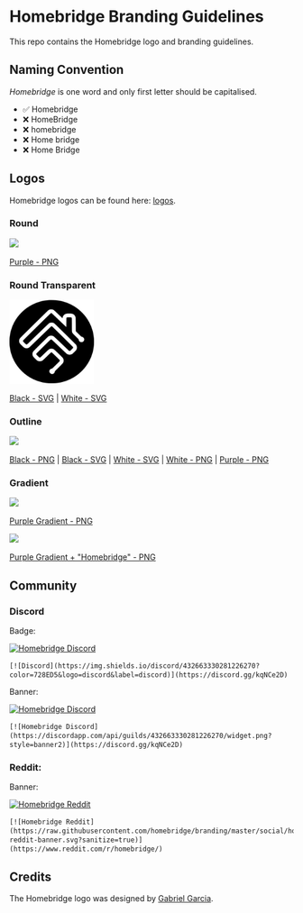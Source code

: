 # Homebridge Branding Guidelines

This repo contains the Homebridge logo and branding guidelines.

## Naming Convention

*Homebridge* is one word and only first letter should be capitalised.

* :white_check_mark: Homebridge
* :x: HomeBridge
* :x: homebridge
* :x: Home bridge
* :x: Home Bridge

## Logos

Homebridge logos can be found here: [logos](./logos).

### Round

<img src="./logos/homebridge-logo-duo-purple.png" width="150px">

[Purple - PNG](./logos/homebridge-logo-duo-purple.png)

### Round Transparent

<img src="./logos/homebridge-logo-transparent-black.svg?sanatize=true" width="150px">

[Black - SVG](./logos/homebridge-logo-transparent-black.svg) |
[White - SVG](./logos/homebridge-logo-transparent-white.svg)

### Outline

<img src="./logos/homebridge-logo-outline-black.png" width="150px">

[Black - PNG](./logos/homebridge-logo-outline-black.png) |
[Black - SVG](./logos/homebridge-logo-outline-black.svg) |
[White - SVG](./logos/homebridge-logo-outline-white.svg) |
[White - PNG](./logos/homebridge-logo-outline-white.png) |
[Purple - PNG](./logos/homebridge-logo-outline-purple.png)

### Gradient

<img src="./logos/homebridge-logo-gradient-square.png" width="150px">

[Purple Gradient - PNG](./logos/homebridge-logo-gradient-square.png)

<img src="./logos/homebridge-logo-gradient-named.png" width="150px">

[Purple Gradient + "Homebridge" - PNG](./logos/homebridge-logo-gradient-named.png)

## Community

### Discord

Badge:

[![Homebridge Discord](https://img.shields.io/discord/432663330281226270?color=728ED5&logo=discord&label=discord)](https://discord.gg/kqNCe2D)

```
[![Discord](https://img.shields.io/discord/432663330281226270?color=728ED5&logo=discord&label=discord)](https://discord.gg/kqNCe2D)
```

Banner:

[![Homebridge Discord](https://discordapp.com/api/guilds/432663330281226270/widget.png?style=banner2)](https://discord.gg/kqNCe2D)

```
[![Homebridge Discord](https://discordapp.com/api/guilds/432663330281226270/widget.png?style=banner2)](https://discord.gg/kqNCe2D)
```

### Reddit:

Banner:

[![Homebridge Reddit](https://raw.githubusercontent.com/homebridge/branding/master/social/homebridge-reddit-banner.svg?sanitize=true)](https://www.reddit.com/r/homebridge/)

```
[![Homebridge Reddit](https://raw.githubusercontent.com/homebridge/branding/master/social/homebridge-reddit-banner.svg?sanitize=true)](https://www.reddit.com/r/homebridge/)
```

## Credits

The Homebridge logo was designed by [Gabriel Garcia](https://github.com/ggabogarcia).

